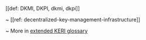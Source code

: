 [[def: DKMI, DKPI, dkmi, dkpi]]

~ [[ref: decentralized-key-management-infrastructure]]

~ More in <a href="https://weboftrust.github.io/WOT-terms/docs/glossary/DKMI">extended KERI glossary</a>
